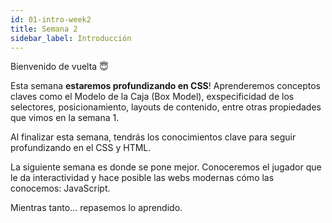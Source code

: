 ```yaml
---
id: 01-intro-week2
title: Semana 2
sidebar_label: Introducción 
---
```


Bienvenido de vuelta 😇

Esta semana **estaremos profundizando en CSS**! Aprenderemos conceptos claves como el Modelo de la Caja (Box Model), exspecificidad de los selectores, posicionamiento, layouts de contenido, entre otras propiedades que vimos en la semana 1.

Al finalizar esta semana, tendrás los conocimientos clave para seguir profundizando en el CSS y HTML. 

La siguiente semana es donde se pone mejor. Conoceremos el jugador que le da interactividad y hace posible las webs modernas cómo las conocemos: JavaScript.

Mientras tanto... repasemos lo aprendido.